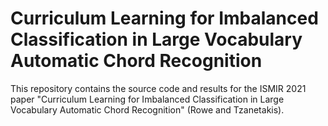 # Curriculum Learning for Imbalanced Classification in Large Vocabulary Automatic Chord Recognition

This repository contains the source code and results for the ISMIR 2021 paper "Curriculum Learning for Imbalanced Classification in Large Vocabulary Automatic Chord Recognition" (Rowe and Tzanetakis).
